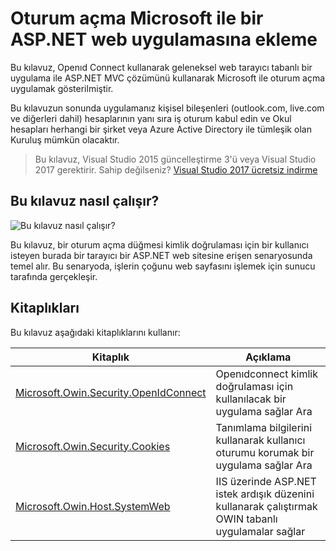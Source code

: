 # <a name="add-sign-in-with-microsoft-to-an-aspnet-web-app"></a>Oturum açma Microsoft ile bir ASP.NET web uygulamasına ekleme

Bu kılavuz, Openıd Connect kullanarak geleneksel web tarayıcı tabanlı bir uygulama ile ASP.NET MVC çözümünü kullanarak Microsoft ile oturum açma uygulamak gösterilmiştir. 

Bu kılavuzun sonunda uygulamanız kişisel bileşenleri (outlook.com, live.com ve diğerleri dahil) hesaplarının yanı sıra iş oturum kabul edin ve Okul hesapları herhangi bir şirket veya Azure Active Directory ile tümleşik olan Kuruluş mümkün olacaktır. 

> Bu kılavuz, Visual Studio 2015 güncelleştirme 3'ü veya Visual Studio 2017 gerektirir.  Sahip değilseniz?  [Visual Studio 2017 ücretsiz indirme](https://www.visualstudio.com/downloads/)

## <a name="how-this-guide-works"></a>Bu kılavuz nasıl çalışır?

![Bu kılavuz nasıl çalışır?](media/active-directory-develop-guidedsetup-aspnetwebapp-intro/aspnetbrowsergeneral.png)

Bu kılavuz, bir oturum açma düğmesi kimlik doğrulaması için bir kullanıcı isteyen burada bir tarayıcı bir ASP.NET web sitesine erişen senaryosunda temel alır. Bu senaryoda, işlerin çoğunu web sayfasını işlemek için sunucu tarafında gerçekleşir.

## <a name="libraries"></a>Kitaplıkları

Bu kılavuz aşağıdaki kitaplıklarını kullanır:

|Kitaplık|Açıklama|
|---|---|
|[Microsoft.Owin.Security.OpenIdConnect](https://www.nuget.org/packages/Microsoft.Owin.Security.OpenIdConnect/)|Openıdconnect kimlik doğrulaması için kullanılacak bir uygulama sağlar Ara|
|[Microsoft.Owin.Security.Cookies](https://www.nuget.org/packages/Microsoft.Owin.Security.Cookies)|Tanımlama bilgilerini kullanarak kullanıcı oturumu korumak bir uygulama sağlar Ara|
|[Microsoft.Owin.Host.SystemWeb](https://www.nuget.org/packages/Microsoft.Owin.Host.SystemWeb)|IIS üzerinde ASP.NET istek ardışık düzenini kullanarak çalıştırmak OWIN tabanlı uygulamalar sağlar|


